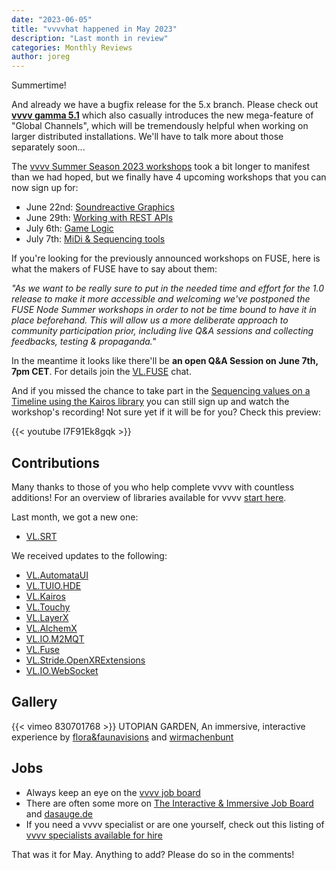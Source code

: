 ```yaml
---
date: "2023-06-05"
title: "vvvvhat happened in May 2023"
description: "Last month in review"
categories: Monthly Reviews
author: joreg
---
```


Summertime!

And already we have a bugfix release for the 5.x branch. Please check out **[vvvv gamma 5.1](https://thegraybook.vvvv.org/changelog/5.x.html)** which also casually introduces the new mega-feature of "Global Channels", which will be tremendously helpful when working on larger distributed installations. We'll have to talk more about those separately soon... 

The [vvvv Summer Season 2023 workshops](https://thenodeinstitute.org/vvvv-intermediates-summer-2023/) took a bit longer to manifest than we had hoped, but we finally have 4 upcoming workshops that you can now sign up for:

* June 22nd: [Soundreactive Graphics](https://thenodeinstitute.org/courses/ss23-vvvv-08-soundreactive-graphics/)
* June 29th: [Working with REST APIs](https://thenodeinstitute.org/courses/ss23-vvvv-13-working-with-rest-apis/)
* July 6th: [Game Logic](https://thenodeinstitute.org/courses/ss23-vvvv-game-logic/)
* July 7th: [MiDi & Sequencing tools](https://thenodeinstitute.org/courses/ss23-vvvv-15-midi-sequencing-tools/)

If you're looking for the previously announced workshops on FUSE, here is what the makers of FUSE have to say about them: 

*"As we want to be really sure to put in the needed time and effort for the 1.0 release to make it more accessible and welcoming we've postponed the FUSE Node Summer workshops in order to not be time bound to have it in place beforehand. This will allow us a more deliberate approach to community participation prior, including live Q&A sessions and collecting feedbacks, testing & propaganda."*

In the meantime it looks like there'll be **an open Q&A Session on June 7th, 7pm CET**. For details join the [VL.FUSE](https://matrix.to/#/#VL.Fuse:matrix.org) chat.

And if you missed the chance to take part in the [Sequencing values on a Timeline using the Kairos library](https://thenodeinstitute.org/courses/ss23-vvvv-sequencing-values-on-a-timeline-using-the-kairos-library/) you can still sign up and watch the workshop's recording! Not sure yet if it will be for you? Check this preview:

{{< youtube l7F91Ek8gqk >}}

## Contributions
Many thanks to those of you who help complete vvvv with countless additions! For an overview of libraries available for vvvv [start here](https://thegraybook.vvvv.org/reference/libraries/overview.html).

Last month, we got a new one:
- [VL.SRT](https://www.nuget.org/packages/VL.SRT)

We received updates to the following:
- [VL.AutomataUI](https://www.nuget.org/packages/VL.AutomataUI)
- [VL.TUIO.HDE](https://www.nuget.org/packages/VL.TUIO.HDE)
- [VL.Kairos](https://www.nuget.org/packages/VL.Kairos)
- [VL.Touchy](https://www.nuget.org/packages/VL.Touchy)
- [VL.LayerX](https://www.nuget.org/packages/VL.LayerX)
- [VL.AlchemX](https://www.nuget.org/packages/VL.AlchemX)
- [VL.IO.M2MQT](https://www.nuget.org/packages/VL.IO.M2MQT)
- [VL.Fuse](https://www.nuget.org/packages/VL.Fuse)
- [VL.Stride.OpenXRExtensions](https://www.nuget.org/packages/VL.Stride.OpenXRExtensions)
- [VL.IO.WebSocket](https://www.nuget.org/packages/VL.IO.WebSocket)

## Gallery
{{< vimeo 830701768 >}}
UTOPIAN GARDEN, An immersive, interactive experience by [flora&faunavisions](https://www.florafaunavisions.de/) and [wirmachenbunt](https://wirmachenbunt.de/work/utopian-garden)

## Jobs
- Always keep an eye on the [vvvv job board](https://discourse.vvvv.org/c/jobs)
- There are often some more on [The Interactive & Immersive Job Board](https://jobs.interactiveimmersive.io/?s=vvvv&post_type=job_listing&orderby=date) and [dasauge.de](https://dasauge.de/sta/Vvvv/)
- If you need a vvvv specialist or are one yourself, check out this listing of [vvvv specialists available for hire](https://legacy.vvvv.org/documentation/vvvv-specialists-available-for-hire)

That was it for May. Anything to add? Please do so in the comments!